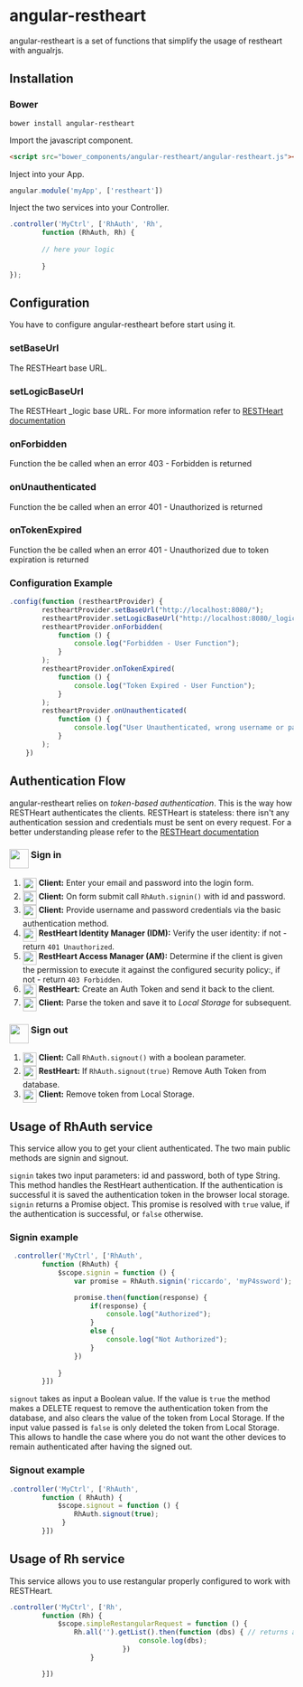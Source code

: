 # angular-restheart

angular-restheart is a set of functions that simplify the usage of restheart with angualrjs.

## Installation

### Bower

```
bower install angular-restheart
```

Import the javascript component.

```html
<script src="bower_components/angular-restheart/angular-restheart.js"></script>
```

Inject into your App.

```javascript
angular.module('myApp', ['restheart'])
```

Inject the two services into your Controller.

```javascript
.controller('MyCtrl', ['RhAuth', 'Rh',
        function (RhAuth, Rh) {
        
        // here your logic
        
        }
});
```


## Configuration

You have to configure angular-restheart before start using it.

### setBaseUrl
The RESTHeart base URL.

### setLogicBaseUrl
The RESTHeart _logic base URL. For more information refer to [RESTHeart documentation](https://softinstigate.atlassian.net/wiki/display/RH/Application+Logic)

### onForbidden
Function the be called when an error 403 - Forbidden is returned

### onUnauthenticated
Function the be called when an error 401 - Unauthorized is returned 

### onTokenExpired
Function the be called when an error 401 - Unauthorized due to token expiration is returned  


### Configuration Example
```javascript
.config(function (restheartProvider) {
        restheartProvider.setBaseUrl("http://localhost:8080/");
        restheartProvider.setLogicBaseUrl("http://localhost:8080/_logic");
        restheartProvider.onForbidden(
            function () {
                console.log("Forbidden - User Function");
            }
        );
        restheartProvider.onTokenExpired(
            function () {
                console.log("Token Expired - User Function");
            }
        );
        restheartProvider.onUnauthenticated(
            function () {
                console.log("User Unauthenticated, wrong username or password - User Function");
            }
        );
    })
```


## Authentication Flow

angular-restheart relies on *token-based authentication*. This is the way how RESTHeart authenticates the clients.
RESTHeart is stateless: there isn't any authentication session and credentials must be sent on every request. For a better understanding please refer to the [RESTHeart documentation](https://softinstigate.atlassian.net/wiki/display/RH/How+Clients+authenticate#HowClientsauthenticate-AuthenticationToken)

### <img height="34" align="top" src="http://tech-lives.com/wp-content/uploads/2012/03/Lock-icon.png"> Sign in

1. <img height="24" align="top" src="https://i.ytimg.com/i/bn1OgGei-DV7aSRo_HaAiw/mq1.jpg?v=4f8f2cc9"> **Client:** Enter your email and password into the login form.
2. <img height="24" align="top" src="https://i.ytimg.com/i/bn1OgGei-DV7aSRo_HaAiw/mq1.jpg?v=4f8f2cc9"> **Client:** On form submit call `RhAuth.signin()` with id and password.
3. <img height="24" align="top" src="https://i.ytimg.com/i/bn1OgGei-DV7aSRo_HaAiw/mq1.jpg?v=4f8f2cc9"> **Client:** Provide username and password credentials via the basic authentication method.
4. <img height="24" align="top" src="http://icons.iconarchive.com/icons/oxygen-icons.org/oxygen/256/Places-network-server-database-icon.png"> **RestHeart Identity Manager (IDM):** Verify the user identity: if not - return `401 Unauthorized`.
5. <img height="24" align="top" src="http://icons.iconarchive.com/icons/oxygen-icons.org/oxygen/256/Places-network-server-database-icon.png"> **RestHeart Access Manager (AM):** Determine if the client is given the permission to execute it against the configured security policy:, if not - return `403 Forbidden`.
6. <img height="24" align="top" src="http://icons.iconarchive.com/icons/oxygen-icons.org/oxygen/256/Places-network-server-database-icon.png"> **RestHeart:** Create an Auth Token and send it back to the client.
7. <img height="24" align="top" src="https://i.ytimg.com/i/bn1OgGei-DV7aSRo_HaAiw/mq1.jpg?v=4f8f2cc9"> **Client:** Parse the token and save it to *Local Storage* for subsequent.

### <img height="34" align="top" src="http://i.imgur.com/S5Ei6Rj.png"> Sign out
1. <img height="24" align="top" src="https://i.ytimg.com/i/bn1OgGei-DV7aSRo_HaAiw/mq1.jpg?v=4f8f2cc9"> **Client:** Call `RhAuth.signout()` with a boolean parameter.
2. <img height="24" align="top" src="http://icons.iconarchive.com/icons/oxygen-icons.org/oxygen/256/Places-network-server-database-icon.png"> **RestHeart:** If `RhAuth.signout(true)` Remove Auth Token from database.
3. <img height="24" align="top" src="https://i.ytimg.com/i/bn1OgGei-DV7aSRo_HaAiw/mq1.jpg?v=4f8f2cc9"> **Client:** Remove token from Local Storage.

## Usage of RhAuth service

This service allow you to get your client authenticated.
The two main public methods are signin and signout.

`signin` takes two input parameters: id and password, both of type String. This method handles the RestHeart authentication. If the authentication is successful it is saved the authentication token in the browser local storage.
`signin` returns a Promise object. This promise is resolved with `true` value, if the authentication is successful, or `false` otherwise.


### Signin example
```javascript
 .controller('MyCtrl', ['RhAuth',
        function (RhAuth) {
            $scope.signin = function () {
                var promise = RhAuth.signin('riccardo', 'myP4ssword');

                promise.then(function(response) {
                    if(response) {
                        console.log("Authorized");
                    }
                    else {
                        console.log("Not Authorized");
                    }
                })
                   
            }
        }])
```


`signout` takes as input a Boolean value. If the value is `true` the method makes a DELETE request to remove the authentication token from the database, and also clears the value of the token from Local Storage. If the input value passed is `false` is only deleted the token from Local Storage. This allows to handle the case where you do not want the other devices to remain authenticated after having the signed out.

### Signout example
```javascript
.controller('MyCtrl', ['RhAuth',
        function ( RhAuth) {
            $scope.signout = function () {
                RhAuth.signout(true);
             }
        }])
```


## Usage of Rh service

This service allows you to use restangular properly configured to work with RESTHeart.

```javascript
.controller('MyCtrl', ['Rh',
        function (Rh) {
            $scope.simpleRestangularRequest = function () {
                Rh.all('').getList().then(function (dbs) { // returns a list of databases
                                console.log(dbs); 
                            })
                    }

        }])
```

